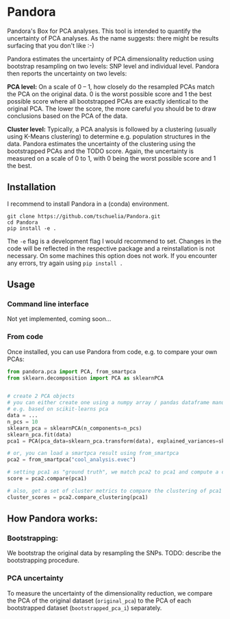 # Pandora
Pandora's Box for PCA analyses. This tool is intended to quantify the uncertainty of PCA analyses. 
As the name suggests: there might be results surfacing that you don't like :-)

Pandora estimates the uncertainty of PCA dimensionality reduction using bootstrap resampling on two levels: SNP level and individual level.
Pandora then reports the uncertainty on two levels:

**PCA level:** 
On a scale of 0 – 1, how closely do the resampled PCAs match the PCA on the original data. 
0 is the worst possible score and 1 the best possible score where all bootstrapped PCAs are exactly identical to the original PCA.
The lower the score, the more careful you should be to draw conclusions based on the PCA of the data.

**Cluster level:**
Typically, a PCA analysis is followed by a clustering (usually using K-Means clustering) to determine e.g. population structures in the data.
Pandora estimates the uncertainty of the clustering using the bootstrapped PCAs and the TODO score. 
Again, the uncertainty is measured on a scale of 0 to 1, with 0 being the worst possible score and 1 the best.

## Installation
I recommend to install Pandora in a (conda) environment.

```commandline
git clone https://github.com/tschuelia/Pandora.git
cd Pandora
pip install -e .
```

The `-e` flag is a development flag I would recommend to set. Changes in the code will be reflected in the respective package and a reinstallation is not necessary.
On some machines this option does not work. If you encounter any errors, try again using `pip install .`

## Usage
### Command line interface
Not yet implemented, coming soon...

### From code
Once installed, you can use Pandora from code, e.g. to compare your own PCAs:

```python
from pandora.pca import PCA, from_smartpca
from sklearn.decomposition import PCA as sklearnPCA


# create 2 PCA objects
# you can either create one using a numpy array / pandas dataframe manually
# e.g. based on scikit-learns pca
data = ...
n_pcs = 10
sklearn_pca = sklearnPCA(n_components=n_pcs)
sklearn_pca.fit(data)
pca1 = PCA(pca_data=sklearn_pca.transform(data), explained_variances=sklearn_pca.explained_variance_ratio_, n_pcs=n_pcs)

# or, you can load a smartpca result using from_smartpca
pca2 = from_smartpca("cool_analysis.evec")

# setting pca1 as "ground truth", we match pca2 to pca1 and compute a comparison score based on the cosine similarity
score = pca2.compare(pca1)

# also, get a set of cluster metrics to compare the clustering of pca1 and pca2
cluster_scores = pca2.compare_clustering(pca1)
```

## How Pandora works:
### Bootstrapping:
We bootstrap the original data by resampling the SNPs. TODO: describe the bootstrapping procedure.

### PCA uncertainty
To measure the uncertainty of the dimensionality reduction, we compare the PCA of the original dataset (`original_pca`) to the PCA of each bootstrapped dataset (`bootstrapped_pca_i`) separately.

